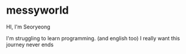 # messyworld
HI, I'm Seoryeong

I'm struggling to learn programming. (and english too)
I really want this journey never ends
